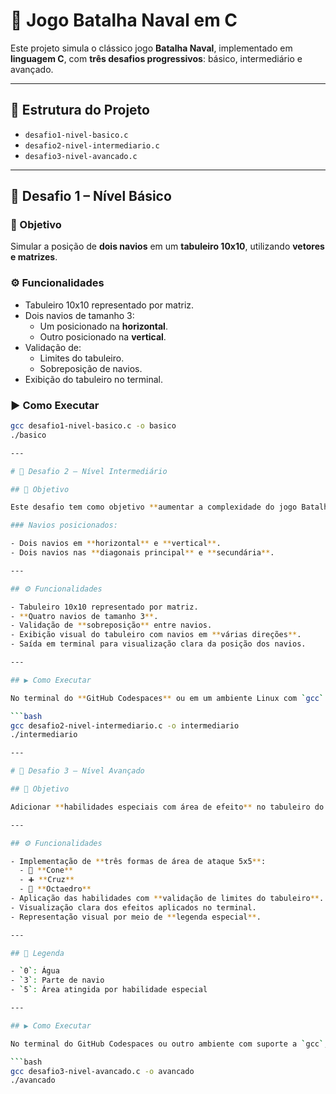 # 🚢 Jogo Batalha Naval em C

Este projeto simula o clássico jogo **Batalha Naval**, implementado em **linguagem C**, com **três desafios progressivos**: básico, intermediário e avançado.

---

## 📁 Estrutura do Projeto

- `desafio1-nivel-basico.c`
- `desafio2-nivel-intermediario.c`
- `desafio3-nivel-avancado.c`

---

## 🔹 Desafio 1 – Nível Básico

### 🎯 Objetivo

Simular a posição de **dois navios** em um **tabuleiro 10x10**, utilizando **vetores e matrizes**.

### ⚙️ Funcionalidades

- Tabuleiro 10x10 representado por matriz.
- Dois navios de tamanho 3:
  - Um posicionado na **horizontal**.
  - Outro posicionado na **vertical**.
- Validação de:
  - Limites do tabuleiro.
  - Sobreposição de navios.
- Exibição do tabuleiro no terminal.

### ▶️ Como Executar

```bash
gcc desafio1-nivel-basico.c -o basico
./basico

---

# 🔹 Desafio 2 – Nível Intermediário

## 🎯 Objetivo

Este desafio tem como objetivo **aumentar a complexidade do jogo Batalha Naval**, posicionando **quatro navios** em diferentes direções no tabuleiro.

### Navios posicionados:

- Dois navios em **horizontal** e **vertical**.
- Dois navios nas **diagonais principal** e **secundária**.

---

## ⚙️ Funcionalidades

- Tabuleiro 10x10 representado por matriz.
- **Quatro navios de tamanho 3**.
- Validação de **sobreposição** entre navios.
- Exibição visual do tabuleiro com navios em **várias direções**.
- Saída em terminal para visualização clara da posição dos navios.

---

## ▶️ Como Executar

No terminal do **GitHub Codespaces** ou em um ambiente Linux com `gcc` instalado, execute:

```bash
gcc desafio2-nivel-intermediario.c -o intermediario
./intermediario

---

# 🔹 Desafio 3 – Nível Avançado

## 🎯 Objetivo

Adicionar **habilidades especiais com área de efeito** no tabuleiro do jogo Batalha Naval, simulando **ataques táticos** de diferentes formatos.

---

## ⚙️ Funcionalidades

- Implementação de **três formas de área de ataque 5x5**:
  - 🔺 **Cone**
  - ➕ **Cruz**
  - 🔷 **Octaedro**
- Aplicação das habilidades com **validação de limites do tabuleiro**.
- Visualização clara dos efeitos aplicados no terminal.
- Representação visual por meio de **legenda especial**.

---

## 🧭 Legenda

- `0`: Água  
- `3`: Parte de navio  
- `5`: Área atingida por habilidade especial  

---

## ▶️ Como Executar

No terminal do GitHub Codespaces ou outro ambiente com suporte a `gcc`, execute:

```bash
gcc desafio3-nivel-avancado.c -o avancado
./avancado